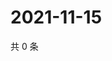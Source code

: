 # 2021-11-15

共 0 条

<!-- BEGIN WEIBO -->
<!-- 最后更新时间 Mon Nov 15 2021 04:11:24 GMT+0800 (China Standard Time) -->

<!-- END WEIBO -->

